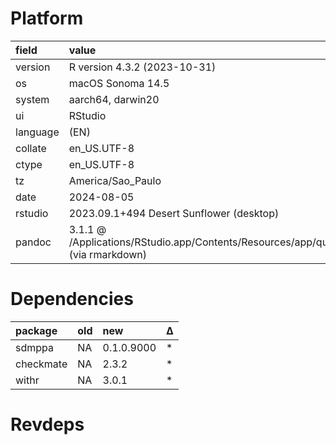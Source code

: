 # Platform

|field    |value                                                                                      |
|:--------|:------------------------------------------------------------------------------------------|
|version  |R version 4.3.2 (2023-10-31)                                                               |
|os       |macOS Sonoma 14.5                                                                          |
|system   |aarch64, darwin20                                                                          |
|ui       |RStudio                                                                                    |
|language |(EN)                                                                                       |
|collate  |en_US.UTF-8                                                                                |
|ctype    |en_US.UTF-8                                                                                |
|tz       |America/Sao_Paulo                                                                          |
|date     |2024-08-05                                                                                 |
|rstudio  |2023.09.1+494 Desert Sunflower (desktop)                                                   |
|pandoc   |3.1.1 @ /Applications/RStudio.app/Contents/Resources/app/quarto/bin/tools/ (via rmarkdown) |

# Dependencies

|package   |old |new        |Δ  |
|:---------|:---|:----------|:--|
|sdmppa    |NA  |0.1.0.9000 |*  |
|checkmate |NA  |2.3.2      |*  |
|withr     |NA  |3.0.1      |*  |

# Revdeps

